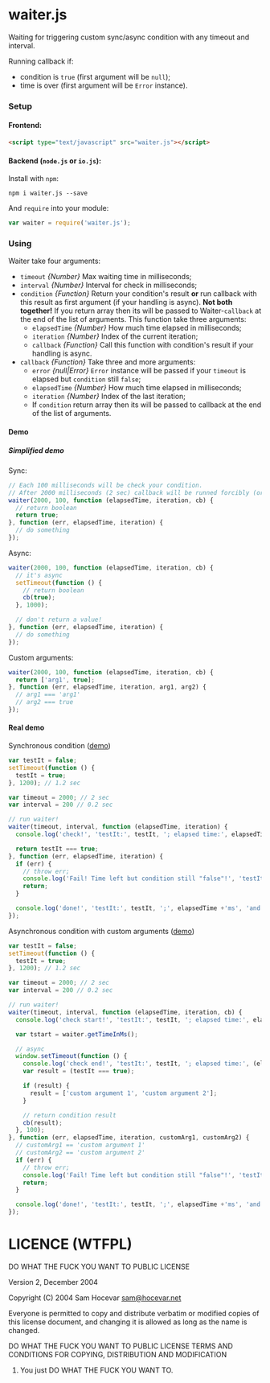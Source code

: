 # waiter.js
Waiting for triggering custom sync/async condition with any timeout and interval.

Running callback if:
* condition is ```true``` (first argument will be ```null```);
* time is over (first argument will be ```Error``` instance).


### Setup
#### Frontend:
```html
<script type="text/javascript" src="waiter.js"></script>
```

#### Backend (```node.js``` or ```io.js```):

Install with ```npm```:
```
npm i waiter.js --save
```

And ```require``` into your module:
```javascript
var waiter = require('waiter.js');
```


### Using
Waiter take four arguments:

* ```timeout``` *{Number}* Max waiting time in milliseconds;
* ```interval``` *{Number}* Interval for check in milliseconds;
* ```condition``` *{Function}* Return your condition's result **or** run callback with this result as first argument (if your handling is async). **Not both together!**
  If you return array then its will be passed to Waiter-```callback``` at the end of the list of arguments.
  This function take three arguments:
  * ```elapsedTime``` *{Number}* How much time elapsed in milliseconds;
  * ```iteration``` *{Number}* Index of the current iteration;
  * ```callback``` *{Function}* Call this function with condition's result if your handling is async.
* ```callback``` *{Function}* Take three and more arguments:
  * ```error``` *{null|Error}* ```Error``` instance will be passed if your ```timeout``` is elapsed but ```condition``` still ```false```;
  * ```elapsedTime``` *{Number}* How much time elapsed in milliseconds;
  * ```iteration``` *{Number}* Index of the last iteration;
  * If ```condition``` return array then its will be passed to callback at the end of the list of arguments.


#### Demo
##### Simplified demo
Sync:
```javascript
// Each 100 milliseconds will be check your condition.
// After 2000 milliseconds (2 sec) callback will be runned forcibly (or early if your condition will be 'true' or Array)
waiter(2000, 100, function (elapsedTime, iteration, cb) {
  // return boolean
  return true;
}, function (err, elapsedTime, iteration) {
  // do something
});
```

Async:
```javascript
waiter(2000, 100, function (elapsedTime, iteration, cb) {
  // it's async
  setTimeout(function () {
    // return boolean
    cb(true);
  }, 1000);

  // don't return a value!
}, function (err, elapsedTime, iteration) {
  // do something
});
```

Custom arguments:
```javascript
waiter(2000, 100, function (elapsedTime, iteration, cb) {
  return ['arg1', true];
}, function (err, elapsedTime, iteration, arg1, arg2) {
  // arg1 === 'arg1'
  // arg2 === true
});
```


#### Real demo
Synchronous condition ([demo](http://jsfiddle.net/antixrist/o3vL99z8/))
```javascript
var testIt = false;
setTimeout(function () {
  testIt = true;
}, 1200); // 1.2 sec

var timeout = 2000; // 2 sec
var interval = 200 // 0.2 sec

// run waiter!
waiter(timeout, interval, function (elapsedTime, iteration) {
  console.log('check!', 'testIt:', testIt, '; elapsed time:', elapsedTime +'ms', '; iteration:', iteration);

  return testIt === true;
}, function (err, elapsedTime, iteration) {
  if (err) {
    // throw err;
    console.log('Fail! Time left but condition still "false"!', 'testIt:', testIt, ';', elapsedTime +'ms', 'and', iteration, 'iteration');
    return;
  }

  console.log('done!', 'testIt:', testIt, ';', elapsedTime +'ms', 'and', iteration, 'iteration');
});
```


Asynchronous condition with custom arguments ([demo](http://jsfiddle.net/antixrist/m6hd2n8a/))
```javascript
var testIt = false;
setTimeout(function () {
  testIt = true;
}, 1200); // 1.2 sec

var timeout = 2000; // 2 sec
var interval = 200 // 0.2 sec

// run waiter!
waiter(timeout, interval, function (elapsedTime, iteration, cb) {
  console.log('check start!', 'testIt:', testIt, '; elapsed time:', elapsedTime +'ms', '; iteration:', iteration);

  var tstart = waiter.getTimeInMs();

  // async
  window.setTimeout(function () {
    console.log('check end!', 'testIt:', testIt, '; elapsed time:', (elapsedTime + Waiter.getTimeInMs() - tstart) +'ms', '; iteration:', iteration);
    var result = (testIt === true);

    if (result) {
      result = ['custom argument 1', 'custom argument 2'];
    }

    // return condition result
    cb(result);
  }, 100);
}, function (err, elapsedTime, iteration, customArg1, customArg2) {
  // customArg1 == 'custom argument 1'
  // customArg2 == 'custom argument 2'
  if (err) {
    // throw err;
    console.log('Fail! Time left but condition still "false"!', 'testIt:', testIt, ';', elapsedTime +'ms', 'and', iteration, 'iteration');
    return;
  }

  console.log('done!', 'testIt:', testIt, ';', elapsedTime +'ms', 'and', iteration, 'iteration');
});
```


# LICENCE (WTFPL)
DO WHAT THE FUCK YOU WANT TO PUBLIC LICENSE

Version 2, December 2004

Copyright (C) 2004 Sam Hocevar <sam@hocevar.net>

Everyone is permitted to copy and distribute verbatim or modified
copies of this license document, and changing it is allowed as long
as the name is changed.

DO WHAT THE FUCK YOU WANT TO PUBLIC LICENSE TERMS AND CONDITIONS FOR COPYING, DISTRIBUTION AND MODIFICATION

1. You just DO WHAT THE FUCK YOU WANT TO.
